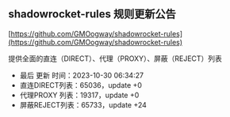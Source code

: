 ## shadowrocket-rules 规则更新公告

[https://github.com/GMOogway/shadowrocket-rules](https://github.com/GMOogway/shadowrocket-rules)

提供全面的直连（DIRECT）、代理（PROXY）、屏蔽（REJECT）列表
- 最后 更新 时间：2023-10-30 06:34:27
- 直连DIRECT列表：65036，update +0
- 代理PROXY 列表：19317，update +0
- 屏蔽REJECT列表：65733，update +24